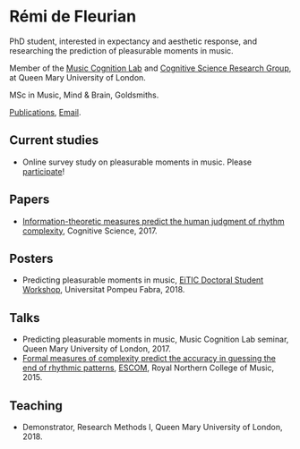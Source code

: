 # Rémi de Fleurian

PhD student, interested in expectancy and aesthetic response, and researching the prediction of pleasurable moments in music.

Member of the [Music Cognition Lab](http://music-cognition.eecs.qmul.ac.uk/) and [Cognitive Science Research Group](http://cogsci.eecs.qmul.ac.uk/), at Queen Mary University of London.

MSc in Music, Mind & Brain, Goldsmiths.

[Publications](https://scholar.google.co.uk/citations?user=kH6xaHsAAAAJ), [Email](mailto:r.defleurian@qmul.ac.uk).

## Current studies
- Online survey study on pleasurable moments in music. Please [participate](https://qmulsciences.qualtrics.com/jfe/form/SV_24CEZwe2NiaiP7n)!

## Papers
- [Information-theoretic measures predict the human judgment of rhythm complexity](https://github.com/remidefleurian/remidefleurian.github.io/raw/master/papers/defleurian2017.pdf), Cognitive Science, 2017.

## Posters
- Predicting pleasurable moments in music, [EiTIC Doctoral Student Workshop](https://www.upf.edu/web/etic_doctoral_workshop/), Universitat Pompeu Fabra, 2018.

## Talks
- Predicting pleasurable moments in music, Music Cognition Lab seminar, Queen Mary University of London, 2017.
- [Formal measures of complexity predict the accuracy in guessing the end of rhythmic patterns](https://github.com/remidefleurian/remidefleurian.github.io/raw/master/talks/defleurian2015.pdf), [ESCOM](http://www.escom.org/conferences-triennial.html), Royal Northern College of Music, 2015.

## Teaching
- Demonstrator, Research Methods I, Queen Mary University of London, 2018.